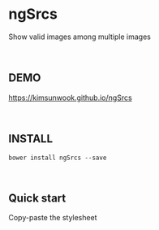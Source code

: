 ngSrcs
=======

Show valid images among multiple images

<br/>

DEMO
-------
https://kimsunwook.github.io/ngSrcs

<br/>

INSTALL
-------

```
bower install ngSrcs --save
```

<br/>

Quick start
-------
Copy-paste the stylesheet <script> into your <body>.

```
<script src=".bower_components/ng-srcs/ngSrcs.js"></script>
```
or
```
<script src=".bower_components/ng-srcs/ngSrcs.min.js"></script>
```
or
```
<script src="https://cdn.rawgit.com/KimSunWook/ngSrcs/v1.0.5/ngSrcs.js"></script>
```
or
```
<script src="https://cdn.rawgit.com/KimSunWook/ngSrcs/v1.0.5/ngSrcs.min.js"></script>
```

<br/>

usage
-----

Make sure you include the module 'ngSrcs' in your application config

```
angular.module('myApp', [
  'ngSrcs',
  ...
]);
```

You can give multiple urls to an image tag.

```
$scope.image1 = 'image1.jpg'; // NOT_FOUND
$scope.image2 = 'image2.jpg'; // NOT_FOUND
$scope.image3 = 'image3.jpg'; // FOUND
```

```
<img ng-srcs="[image1, image2, image3]"/>
```

If **image1.jpg** and **image2.jpg** are invalid, **image3.jpg** will be shown.

<br/>

Easy!
